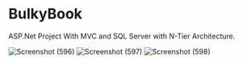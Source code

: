 # BulkyBook

ASP.Net Project With MVC and SQL Server with N-Tier Architecture.

![Screenshot (596)](https://user-images.githubusercontent.com/75587814/224958282-eda575f5-3f5b-4f66-a678-1656db957e57.png)
![Screenshot (597)](https://user-images.githubusercontent.com/75587814/224958295-941730d5-2afc-4783-9453-0eff51f876f9.png)
![Screenshot (598)](https://user-images.githubusercontent.com/75587814/224958306-ab0ae528-f46b-4c9c-ad6b-910cb26de49b.png)
